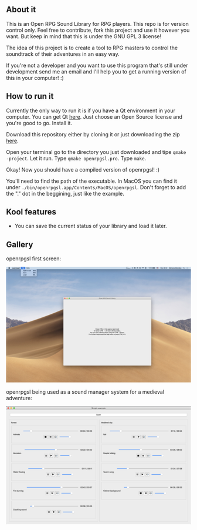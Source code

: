 ## About it

This is an Open RPG Sound Library for RPG players. This repo is for version control only. Feel free to contribute, fork this project and use it however you want. But keep in mind that this is under the GNU GPL 3 license!

The idea of this project is to create a tool to RPG masters to control the soundtrack of their adventures in an easy way.

If you're not a developer and you want to use this program that's still under development send me an email and I'll help you to get a running version of this in your computer! :)

## How to run it

Currently the only way to run it is if you have a Qt environment in your computer. You can get Qt [here](https://www.qt.io/download). Just choose an Open Source license and you're good to go. Install it.

Download this repository either by cloning it or just downloading the zip [here](https://github.com/marimeireles/openrpgsl/archive/master.zip).

Open your terminal go to the directory you just downloaded and tipe `qmake -project`. Let it run. Type `qmake openrpgsl.pro`. Type `make`.

Okay! Now you should have a compiled version of openrpgsl! :)

You'll need to find the path of the executable. In MacOS you can find it under `./bin/openrpgsl.app/Contents/MacOS/openrpgsl`. Don't forget to add the "." dot in the beggining, just like the example.

## Kool features

* You can save the current status of your library and load it later.

## Gallery

openrpgsl first screen:

![rpgsl-example-initial](/images/rpgsl-example-initial.jpeg)

openrpgsl being used as a sound manager system for a medieval adventure:

![rpgsl-example](/images/rpgsl-example.png)